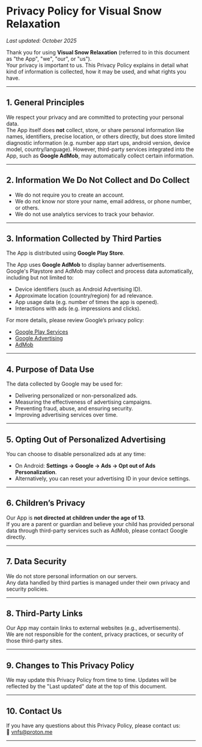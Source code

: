 # Privacy Policy for Visual Snow Relaxation

_Last updated: October 2025_

Thank you for using **Visual Snow Relaxation** (referred to in this document as "the App", "we", "our", or "us").  
Your privacy is important to us. This Privacy Policy explains in detail what kind of information is collected, how it may be used, and what rights you have.  

---

## 1. General Principles
We respect your privacy and are committed to protecting your personal data.  
The App itself does **not** collect, store, or share personal information like names, identifiers, precise location, or others directly, but does store limited diagnostic information (e.g. number app start ups, android version, device model, country/language).
However, third-party services integrated into the App, such as **Google AdMob**, may automatically collect certain information.  

---

## 2. Information We Do Not Collect and Do Collect
- We do not require you to create an account.  
- We do not know nor store your name, email address, or phone number, or others.
- We do not use analytics services to track your behavior.  

---

## 3. Information Collected by Third Parties
The App is distributed using **Google Play Store**.

The App uses **Google AdMob** to display banner advertisements.  
Google's Playstore and AdMob may collect and process data automatically, including but not limited to:
- Device identifiers (such as Android Advertising ID).  
- Approximate location (country/region) for ad relevance.  
- App usage data (e.g. number of times the app is opened).  
- Interactions with ads (e.g. impressions and clicks).  

For more details, please review Google’s privacy policy:  
*   [Google Play Services](https://www.google.com/policies/privacy/)
* [Google Advertising](https://policies.google.com/technologies/ads)
*   [AdMob](https://support.google.com/admob/answer/6128543?hl=en)

---

## 4. Purpose of Data Use
The data collected by Google may be used for:  
- Delivering personalized or non-personalized ads.  
- Measuring the effectiveness of advertising campaigns.  
- Preventing fraud, abuse, and ensuring security.  
- Improving advertising services over time.  

---

## 5. Opting Out of Personalized Advertising
You can choose to disable personalized ads at any time:  
- On Android: **Settings → Google → Ads → Opt out of Ads Personalization**.  
- Alternatively, you can reset your advertising ID in your device settings.  

---

## 6. Children’s Privacy
Our App is **not directed at children under the age of 13**.  
If you are a parent or guardian and believe your child has provided personal data through third-party services such as AdMob, please contact Google directly.  

---

## 7. Data Security
We do not store personal information on our servers.  
Any data handled by third parties is managed under their own privacy and security policies.  

---

## 8. Third-Party Links
Our App may contain links to external websites (e.g., advertisements).  
We are not responsible for the content, privacy practices, or security of those third-party sites.  

---

## 9. Changes to This Privacy Policy
We may update this Privacy Policy from time to time. Updates will be reflected by the "Last updated" date at the top of this document.  

---

## 10. Contact Us
If you have any questions about this Privacy Policy, please contact us:  
📧 vnfs@proton.me 

---


